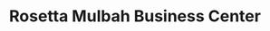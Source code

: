 ---
title: "Rosetta Mulbah Business Center"
url: /monrovia/rosetta-mulbah-business-center/
shop: Videothek
---